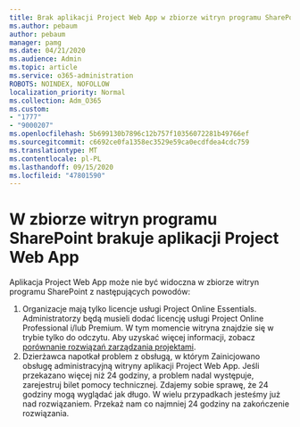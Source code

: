 ```yaml
---
title: Brak aplikacji Project Web App w zbiorze witryn programu SharePoint
ms.author: pebaum
author: pebaum
manager: pamg
ms.date: 04/21/2020
ms.audience: Admin
ms.topic: article
ms.service: o365-administration
ROBOTS: NOINDEX, NOFOLLOW
localization_priority: Normal
ms.collection: Adm_O365
ms.custom:
- "1777"
- "9000207"
ms.openlocfilehash: 5b699130b7896c12b757f10356072281b49766ef
ms.sourcegitcommit: c6692ce0fa1358ec3529e59ca0ecdfdea4cdc759
ms.translationtype: MT
ms.contentlocale: pl-PL
ms.lasthandoff: 09/15/2020
ms.locfileid: "47801590"
---
```

# <a name="project-web-app-is-missing-from-the-sharepoint-site-collection"></a>W zbiorze witryn programu SharePoint brakuje aplikacji Project Web App

Aplikacja Project Web App może nie być widoczna w zbiorze witryn programu SharePoint z następujących powodów:

1. Organizacje mają tylko licencje usługi Project Online Essentials. Administratorzy będą musieli dodać licencję usługi Project Online Professional i/lub Premium. W tym momencie witryna znajdzie się w trybie tylko do odczytu. Aby uzyskać więcej informacji, zobacz [porównanie rozwiązań zarządzania projektami](https://products.office.com/project/compare-microsoft-project-management-software?tab=1).
2. Dzierżawca napotkał problem z obsługą, w którym Zainicjowano obsługę administracyjną witryny aplikacji Project Web App. Jeśli przekazano więcej niż 24 godziny, a problem nadal występuje, zarejestruj bilet pomocy technicznej. Zdajemy sobie sprawę, że 24 godziny mogą wyglądać jak długo. W wielu przypadkach jesteśmy już nad rozwiązaniem. Przekaż nam co najmniej 24 godziny na zakończenie rozwiązania.
